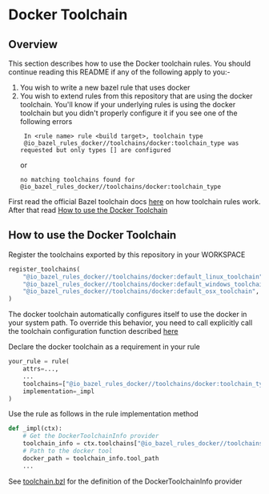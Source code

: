 # Docker Toolchain

## Overview
This section describes how to use the Docker toolchain rules. You should continue
reading this README if any of the following apply to you:-
1. You wish to write a new bazel rule that uses docker
2. You wish to extend rules from this repository that are using the docker toolchain. You'll know if
   your underlying rules is using the docker toolchain but you didn't properly configure it if you see one of the following
   errors
   ```
    In <rule name> rule <build target>, toolchain type
    @io_bazel_rules_docker//toolchains/docker:toolchain_type was requested but only types [] are configured
   ```
   or
   ```
   no matching toolchains found for @io_bazel_rules_docker//toolchains/docker:toolchain_type
   ```
First read the official Bazel toolchain docs [here](https://docs.bazel.build/versions/master/toolchains.html) on how toolchain
rules work. After that read [How to use the Docker Toolchain](#how-to-use-the-docker-toolchain)

## How to use the Docker Toolchain
Register the toolchains exported by this repository in your WORKSPACE
```python
register_toolchains(
    "@io_bazel_rules_docker//toolchains/docker:default_linux_toolchain",
    "@io_bazel_rules_docker//toolchains/docker:default_windows_toolchain",
    "@io_bazel_rules_docker//toolchains/docker:default_osx_toolchain",
)
```

The docker toolchain automatically configures itself to use the docker in your
system path. To override this behavior, you need to call explicitly call the
toolchain configuration function described [here](../../README.md#setup)

Declare the docker toolchain as a requirement in your rule
```python
your_rule = rule(
    attrs=...,
    ...
    toolchains=["@io_bazel_rules_docker//toolchains/docker:toolchain_type"],
    implementation=_impl
)
```

Use the rule as follows in the rule implementation method
```python
def _impl(ctx):
    # Get the DockerToolchainInfo provider
    toolchain_info = ctx.toolchains["@io_bazel_rules_docker//toolchains/docker:toolchain_type"].info
    # Path to the docker tool
    docker_path = toolchain_info.tool_path
    ...
```
See [toolchain.bzl](toolchain.bzl) for the definition of the DockerToolchainInfo provider